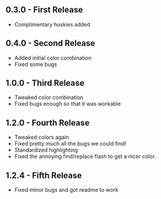 ## 0.3.0 - First Release
* Complimentary huskies added

## 0.4.0 - Second Release
* Added initial color combination
* Fixed some bugs

## 1.0.0 - Third Release
* Tweaked color combination
* Fixed bugs enough so that it was workable

## 1.2.0 - Fourth Release
* Tweaked colors again
* Fixed pretty much all the bugs we could find!
* Standardized highlighting
* Fixed the annoying find/replace flash to get a nicer color.

## 1.2.4 - Fifth Release
* Fixed minor bugs and got readme to work
